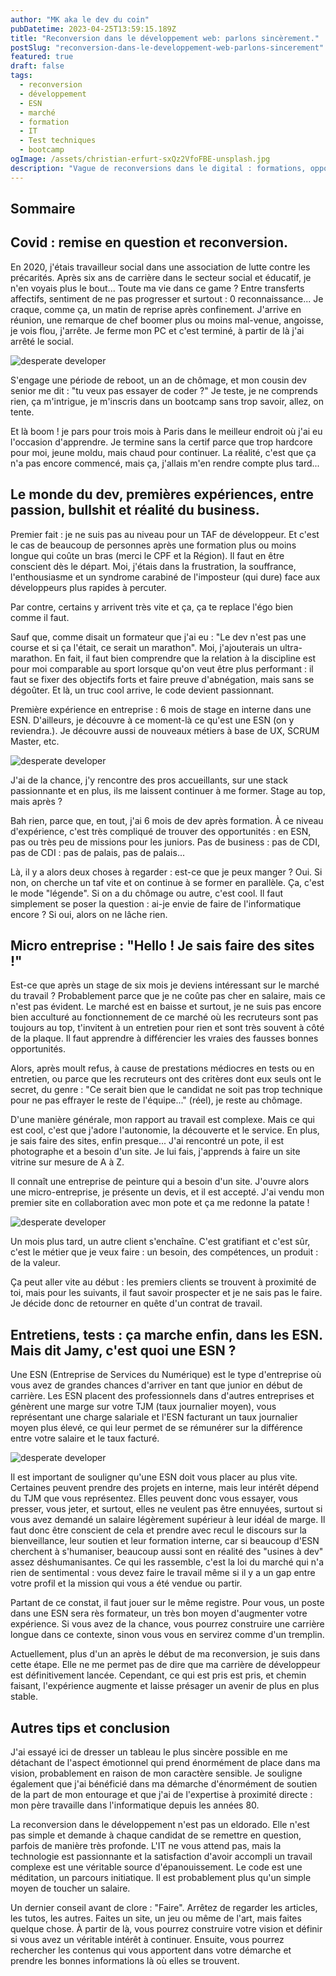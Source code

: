 ```yaml
---
author: "MK aka le dev du coin"
pubDatetime: 2023-04-25T13:59:15.189Z
title: "Reconversion dans le développement web: parlons sincèrement."
postSlug: "reconversion-dans-le-developpement-web-parlons-sincerement"
featured: true
draft: false
tags:
  - reconversion
  - développement
  - ESN
  - marché
  - formation
  - IT
  - Test techniques
  - bootcamp
ogImage: /assets/christian-erfurt-sxQz2VfoFBE-unsplash.jpg
description: "Vague de reconversions dans le digital : formations, opportunités entre passion et désillusions. Parlons sincèrement de la/ma reconversion."
---
```


## Sommaire

## Covid : remise en question et reconversion.

En 2020, j'étais travailleur social dans une association de lutte contre les précarités. Après six ans de carrière dans le secteur social et éducatif, je n'en voyais plus le bout... Toute ma vie dans ce game ? Entre transferts affectifs, sentiment de ne pas progresser et surtout : 0 reconnaissance... Je craque, comme ça, un matin de reprise après confinement. J'arrive en réunion, une remarque de chef boomer plus ou moins mal-venue, angoisse, je vois flou, j'arrête. Je ferme mon PC et c'est terminé, à partir de là j'ai arrêté le social.

![desperate developer](/assets/christian-erfurt-sxQz2VfoFBE-unsplash.jpg)

S'engage une période de reboot, un an de chômage, et mon cousin dev senior me dit : "tu veux pas essayer de coder ?" Je teste, je ne comprends rien, ça m'intrigue, je m'inscris dans un bootcamp sans trop savoir, allez, on tente.

Et là boom ! je pars pour trois mois à Paris dans le meilleur endroit où j'ai eu l'occasion d'apprendre. Je termine sans la certif parce que trop hardcore pour moi, jeune moldu, mais chaud pour continuer. La réalité, c'est que ça n'a pas encore commencé, mais ça, j'allais m'en rendre compte plus tard...

## Le monde du dev, premières expériences, entre passion, bullshit et réalité du business.

Premier fait : je ne suis pas au niveau pour un TAF de développeur. Et c'est le cas de beaucoup de personnes après une formation plus ou moins longue qui coûte un bras (merci le CPF et la Région). Il faut en être conscient dès le départ. Moi, j'étais dans la frustration, la souffrance, l'enthousiasme et un syndrome carabiné de l'imposteur (qui dure) face aux développeurs plus rapides à percuter.

Par contre, certains y arrivent très vite et ça, ça te replace l'égo bien comme il faut.

Sauf que, comme disait un formateur que j'ai eu : "Le dev n'est pas une course et si ça l'était, ce serait un marathon". Moi, j'ajouterais un ultra-marathon. En fait, il faut bien comprendre que la relation à la discipline est pour moi comparable au sport lorsque qu'on veut être plus performant : il faut se fixer des objectifs forts et faire preuve d'abnégation, mais sans se dégoûter. Et là, un truc cool arrive, le code devient passionnant.

Première expérience en entreprise : 6 mois de stage en interne dans une ESN. D'ailleurs, je découvre à ce moment-là ce qu'est une ESN (on y reviendra.). Je découvre aussi de nouveaux métiers à base de UX, SCRUM Master, etc.

![desperate developer](/assets/austin-distel-mpN7xjKQ_Ns-unsplash.jpg)

J'ai de la chance, j'y rencontre des pros accueillants, sur une stack passionnante et en plus, ils me laissent continuer à me former. Stage au top, mais après ?

Bah rien, parce que, en tout, j'ai 6 mois de dev après formation. À ce niveau d'expérience, c'est très compliqué de trouver des opportunités : en ESN, pas ou très peu de missions pour les juniors. Pas de business : pas de CDI, pas de CDI : pas de palais, pas de palais...

Là, il y a alors deux choses à regarder : est-ce que je peux manger ? Oui. Si non, on cherche un taf vite et on continue à se former en parallèle. Ça, c'est le mode "légende". Si on a du chômage ou autre, c'est cool. Il faut simplement se poser la question : ai-je envie de faire de l'informatique encore ? Si oui, alors on ne lâche rien.

## Micro entreprise : "Hello ! Je sais faire des sites !"

Est-ce que après un stage de six mois je deviens intéressant sur le marché du travail ? Probablement parce que je ne coûte pas cher en salaire, mais ce n'est pas évident. Le marché est en baisse et surtout, je ne suis pas encore bien acculturé au fonctionnement de ce marché où les recruteurs sont pas toujours au top, t'invitent à un entretien pour rien et sont très souvent à côté de la plaque. Il faut apprendre à différencier les vraies des fausses bonnes opportunités.

Alors, après moult refus, à cause de prestations médiocres en tests ou en entretien, ou parce que les recruteurs ont des critères dont eux seuls ont le secret, du genre : "Ce serait bien que le candidat ne soit pas trop technique pour ne pas effrayer le reste de l'équipe..." (réel), je reste au chômage.

D'une manière générale, mon rapport au travail est complexe. Mais ce qui est cool, c'est que j'adore l'autonomie, la découverte et le service. En plus, je sais faire des sites, enfin presque... J'ai rencontré un pote, il est photographe et a besoin d'un site. Je lui fais, j'apprends à faire un site vitrine sur mesure de A à Z.

Il connaît une entreprise de peinture qui a besoin d'un site. J'ouvre alors une micro-entreprise, je présente un devis, et il est accepté. J'ai vendu mon premier site en collaboration avec mon pote et ça me redonne la patate !

![desperate developer](/assets/microsoft-edge-5bM6nLQ9Qv0-unsplash.jpg)

Un mois plus tard, un autre client s'enchaîne. C'est gratifiant et c'est sûr, c'est le métier que je veux faire : un besoin, des compétences, un produit : de la valeur.

Ça peut aller vite au début : les premiers clients se trouvent à proximité de toi, mais pour les suivants, il faut savoir prospecter et je ne sais pas le faire. Je décide donc de retourner en quête d'un contrat de travail.

## Entretiens, tests : ça marche enfin, dans les ESN. Mais dit Jamy, c'est quoi une ESN ?

Une ESN (Entreprise de Services du Numérique) est le type d'entreprise où vous avez de grandes chances d'arriver en tant que junior en début de carrière. Les ESN placent des professionnels dans d'autres entreprises et génèrent une marge sur votre TJM (taux journalier moyen), vous représentant une charge salariale et l'ESN facturant un taux journalier moyen plus élevé, ce qui leur permet de se rémunérer sur la différence entre votre salaire et le taux facturé.

![desperate developer](/assets/annie-spratt-FSFfEQkd1sc-unsplash.jpg)

Il est important de souligner qu'une ESN doit vous placer au plus vite. Certaines peuvent prendre des projets en interne, mais leur intérêt dépend du TJM que vous représentez. Elles peuvent donc vous essayer, vous presser, vous jeter, et surtout, elles ne veulent pas être ennuyées, surtout si vous avez demandé un salaire légèrement supérieur à leur idéal de marge. Il faut donc être conscient de cela et prendre avec recul le discours sur la bienveillance, leur soutien et leur formation interne, car si beaucoup d'ESN cherchent à s'humaniser, beaucoup aussi sont en réalité des "usines à dev" assez déshumanisantes. Ce qui les rassemble, c'est la loi du marché qui n'a rien de sentimental : vous devez faire le travail même si il y a un gap entre votre profil et la mission qui vous a été vendue ou partir.

Partant de ce constat, il faut jouer sur le même registre. Pour vous, un poste dans une ESN sera rès formateur, un très bon moyen d'augmenter votre expérience. Si vous avez de la chance, vous pourrez construire une carrière longue dans ce contexte, sinon vous vous en servirez comme d'un tremplin.

Actuellement, plus d'un an après le début de ma reconversion, je suis dans cette étape. Elle ne me permet pas de dire que ma carrière de développeur est définitivement lancée. Cependant, ce qui est pris est pris, et chemin faisant, l'expérience augmente et laisse présager un avenir de plus en plus stable.

## Autres tips et conclusion

J'ai essayé ici de dresser un tableau le plus sincère possible en me détachant de l'aspect émotionnel qui prend énormément de place dans ma vision, probablement en raison de mon caractère sensible. Je souligne également que j'ai bénéficié dans ma démarche d'énormément de soutien de la part de mon entourage et que j'ai de l'expertise à proximité directe : mon père travaille dans l'informatique depuis les années 80.

La reconversion dans le développement n'est pas un eldorado. Elle n'est pas simple et demande à chaque candidat de se remettre en question, parfois de manière très profonde. L'IT ne vous attend pas, mais la technologie est passionnante et la satisfaction d'avoir accompli un travail complexe est une véritable source d'épanouissement. Le code est une méditation, un parcours initiatique. Il est probablement plus qu'un simple moyen de toucher un salaire.

Un dernier conseil avant de clore : "Faire". Arrêtez de regarder les articles, les tutos, les autres. Faites un site, un jeu ou même de l'art, mais faites quelque chose. À partir de là, vous pourrez construire votre vision et définir si vous avez un véritable intérêt à continuer. Ensuite, vous pourrez rechercher les contenus qui vous apportent dans votre démarche et prendre les bonnes informations là où elles se trouvent.
